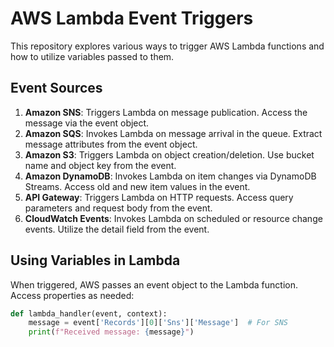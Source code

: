 # AWS Lambda Event Triggers 

This repository explores various ways to trigger AWS Lambda functions and how to utilize variables passed to them.

## Event Sources 

1. **Amazon SNS**: Triggers Lambda on message publication. Access the message via the event object.
2. **Amazon SQS**: Invokes Lambda on message arrival in the queue. Extract message attributes from the event object.
3. **Amazon S3**: Triggers Lambda on object creation/deletion. Use bucket name and object key from the event.
4. **Amazon DynamoDB**: Invokes Lambda on item changes via DynamoDB Streams. Access old and new item values in the event.
5. **API Gateway**: Triggers Lambda on HTTP requests. Access query parameters and request body from the event.
6. **CloudWatch Events**: Invokes Lambda on scheduled or resource change events. Utilize the detail field from the event.

## Using Variables in Lambda

When triggered, AWS passes an event object to the Lambda function. Access properties as needed:

```python
def lambda_handler(event, context):
    message = event['Records'][0]['Sns']['Message']  # For SNS
    print(f"Received message: {message}")
```
